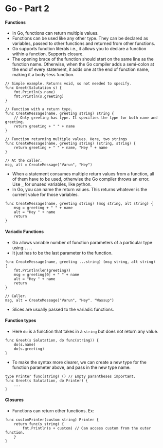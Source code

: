 # Go - Part 2

#### Functions
- In Go, functions can return multiple values.
- Functions can be used like any other type. They can be declared as variables, passed to other functions and returned from other functions.
- Go supports function literals i.e., it allows you to declare a function within a function. Supports closure.
- The opening brace of the function should start on the same line as the function name. Otherwise, when the Go compiler adds a semi-colon at the end of every statement, it adds one at the end of function name, making it a body-less function.
```
// Simple example. Returns void, so not needed to specify.
func Greet(Salutation s) {
	fmt.Println(s.name)
	fmt.Println(s.greeting)
}

// Function with a return type.
func CreateMessage(name, greeting string) string { 
	// Only greeting has type. It specifies the type for both name and greeting.
	return greeting + " " + name
}

// Function returning multiple values. Here, two strings
func CreateMessage(name, greeting string) (string, string) {
	return greeting + " " + name, "Hey " + name
}

// At the caller.
msg, alt = CreateMessage("Varun", "Hey")
```
- When a statement consumes multiple return values from a function, all of them have to be used, otherwise the Go compiler throws an error. Use `_` for unused variables, like python.
- In Go, you can name the return values. This returns whatever is the current value for those variables.
```
func CreateMessage(name, greeting string) (msg string, alt string) {
	msg = greeting + " " + name
	alt = "Hey " + name
	return
}
```

#### Variadic Functions
- Go allows variable number of function parameters of a particular type using `...`.
- It just has to be the last parameter to the function.
```
func CreateMessage(name, greeting ...string) (msg string, alt string) {
	fmt.Println(len(greeting))
	msg = greeting[0] + " " + name
	alt = "Hey " + name
	return
}

// Caller.
msg, alt = CreateMessage("Varun", "Hey". "Wassup")
```
- Slices are usually passed to the variadic functions.

#### Function types
- Here `do` is a function that takes in a `string` but does not return any value.
```
func Greet(s Salutation, do func(string)) {
	do(s.name)
	do(s.greeting)
}
```
- To make the syntax more clearer, we can create a new type for the function parameter above, and pass in the new type name.
```
type Printer func(string) () // Empty parantheses important.
func Greet(s Salutation, do Printer) {
	...
}
```

#### Closures
- Functions can return other functions. Ex:
```
func customPrinter(custom string) Printer {
	return func(s string) {
		fmt.Println(s + custom) // Can access custom from the outer function.
	}
}

```



